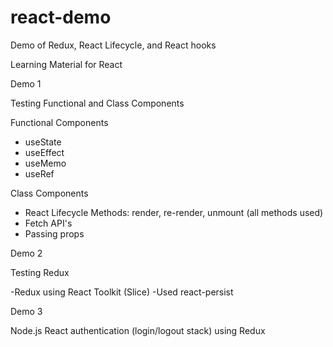 # react-demo

Demo of Redux, React Lifecycle, and React hooks

Learning Material for React

Demo 1

Testing Functional and Class Components

Functional Components

- useState
- useEffect
- useMemo
- useRef

Class Components

- React Lifecycle Methods: render, re-render, unmount (all methods used)
- Fetch API's
- Passing props

Demo 2

Testing Redux

-Redux using React Toolkit (Slice)
-Used react-persist

Demo 3

Node.js React authentication (login/logout stack) using Redux
